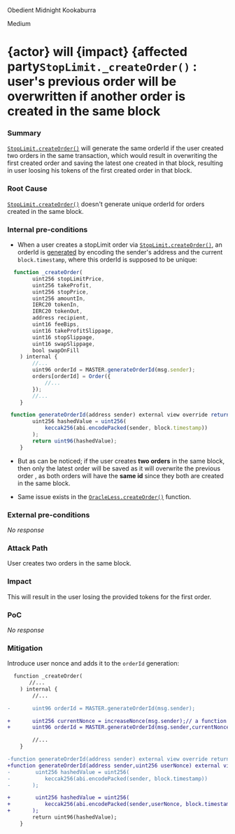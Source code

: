 Obedient Midnight Kookaburra

Medium

# {actor} will {impact} {affected party`StopLimit._createOrder()` : user's previous order will be overwritten if another order is created in the same block

### Summary

[`StopLimit.createOrder()`](https://github.com/sherlock-audit/2024-11-oku/blob/ee3f781a73d65e33fb452c9a44eb1337c5cfdbd6/oku-custom-order-types/contracts/automatedTrigger/StopLimit.sol#L334C8-L336C34) will generate the same orderId if the user created two orders in the same transaction, which would result in overwriting the first created order and saving the latest one created in that block, resulting in user loosing his tokens of the first created order in that block.

### Root Cause


[`StopLimit.createOrder()`](https://github.com/sherlock-audit/2024-11-oku/blob/ee3f781a73d65e33fb452c9a44eb1337c5cfdbd6/oku-custom-order-types/contracts/automatedTrigger/StopLimit.sol#L334C8-L336C34) doesn't generate unique orderId for orders created in the same block.

### Internal pre-conditions

- When a user creates a stopLimit order via [`StopLimit.createOrder()`](https://github.com/sherlock-audit/2024-11-oku/blob/ee3f781a73d65e33fb452c9a44eb1337c5cfdbd6/oku-custom-order-types/contracts/automatedTrigger/StopLimit.sol#L334C8-L336C34), an orderId is [generated](https://github.com/sherlock-audit/2024-11-oku/blob/ee3f781a73d65e33fb452c9a44eb1337c5cfdbd6/oku-custom-order-types/contracts/automatedTrigger/AutomationMaster.sol#L90C4-L95C6) by encoding the sender's address and the current `block.timestamp`, where this orderId is supposed to be unique:

```javascript
  function _createOrder(
        uint256 stopLimitPrice,
        uint256 takeProfit,
        uint256 stopPrice,
        uint256 amountIn,
        IERC20 tokenIn,
        IERC20 tokenOut,
        address recipient,
        uint16 feeBips,
        uint16 takeProfitSlippage,
        uint16 stopSlippage,
        uint16 swapSlippage,
        bool swapOnFill
    ) internal {
        //...
        uint96 orderId = MASTER.generateOrderId(msg.sender);
        orders[orderId] = Order({
            //...
        });
        //...
    }
```

```javascript
 function generateOrderId(address sender) external view override returns (uint96) {
        uint256 hashedValue = uint256(
            keccak256(abi.encodePacked(sender, block.timestamp))
        );
        return uint96(hashedValue);
    }
```

- But as can be noticed; if the user creates **two orders** in the same block, then only the latest order will be saved as it will overwrite the previous order , as both orders will have the **same id** since they both are created in the same block.

- Same issue exists in the [`OracleLess.createOrder()`](https://github.com/sherlock-audit/2024-11-oku/blob/ee3f781a73d65e33fb452c9a44eb1337c5cfdbd6/oku-custom-order-types/contracts/automatedTrigger/OracleLess.sol#L52C9-L53C34) function.

### External pre-conditions

_No response_

### Attack Path

User creates two orders in the same block.

### Impact

This will result in the user losing the provided tokens for the first order.

### PoC

_No response_

### Mitigation

Introduce user nonce and adds it to the `orderId` generation:

```diff
  function _createOrder(
       //...
    ) internal {
        //...

-       uint96 orderId = MASTER.generateOrderId(msg.sender);

+       uint256 currentNonce = increaseNonce(msg.sender);// a function that increases the saved users nonces.
+       uint96 orderId = MASTER.generateOrderId(msg.sender,currentNonce);

        //...
    }
```

```diff
-function generateOrderId(address sender) external view override returns (uint96) {
+function generateOrderId(address sender,uint256 userNonce) external view override returns (uint96) {
-        uint256 hashedValue = uint256(
-           keccak256(abi.encodePacked(sender, block.timestamp))
-       );

+        uint256 hashedValue = uint256(
+           keccak256(abi.encodePacked(sender,userNonce, block.timestamp))
+       );
        return uint96(hashedValue);
    }
```